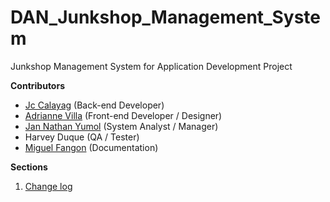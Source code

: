 # DAN_Junkshop_Management_System
Junkshop Management System for Application Development Project

[Jc Calayag github link]: https://github.com/Jccqt
[Adrianne Villa github link]: https://github.com/AdrianneVilla
[Nathan Yumol github link]: https://github.com/JanNathanYum
[Miguel Fangon github link]: https://github.com/fangon-m
[Change log link]: https://github.com/Jccqt/DAN_Junkshop_Management_System/blob/main/Change%20log.md

**Contributors**
- [Jc Calayag][Jc Calayag github link] (Back-end Developer)
- [Adrianne Villa][Adrianne Villa github link] (Front-end Developer / Designer)
- [Jan Nathan Yumol][Nathan Yumol github link] (System Analyst / Manager)
- Harvey Duque (QA / Tester)
- [Miguel Fangon][Miguel Fangon github link] (Documentation)

**Sections**
1. [Change log][Change log link]

